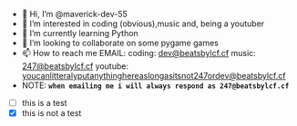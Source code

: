 - 👋 Hi, I’m @maverick-dev-55
- 👀 I’m interested in coding (obvious),music and, being a youtuber
- 🌱 I’m currently learning Python
- 💞️ I’m looking to collaborate on some pygame games
- 📫 How to reach me EMAIL: coding: dev@beatsbylcf.cf music: 247@beatsbylcf.cf youtube: youcanlitteralyputanythinghereaslongasitsnot247ordev@beatsbylcf.cf
- NOTE: __```when emailing me i will always respond as 247@beatsbylcf.cf```__
- [ ] this is a test
- [x] this is not a test
<!---
maverick-dev-55/maverick-dev-55 is a ✨ special ✨ repository because its `README.md` (this file) appears on your GitHub profile.
You can click the Preview link to take a look at your changes.
--->
